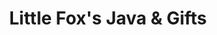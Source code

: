 ---
title: "Little Fox's Java & Gifts"
url: /marshall/little-foxs-java-and-gifts/
shop: supermarket
---